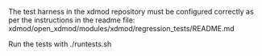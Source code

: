 The test harness in the xdmod repository must be configured correctly as
per the instructions in the readme file: xdmod/open_xdmod/modules/xdmod/regression_tests/README.md

Run the tests with ./runtests.sh
